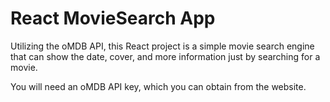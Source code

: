 # React MovieSearch App


Utilizing the oMDB API, this React project is a simple movie search engine that can show the date, cover, and more information just by searching for a movie.

You will need an oMDB API key, which you can obtain from the website.



